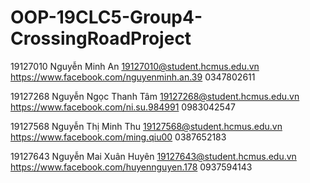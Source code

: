 # OOP-19CLC5-Group4-CrossingRoadProject

19127010
Nguyễn Minh An
19127010@student.hcmus.edu.vn
https://www.facebook.com/nguyenminh.an.39
0347802611

19127268
Nguyễn Ngọc Thanh Tâm
19127268@student.hcmus.edu.vn
https://www.facebook.com/ni.su.984991
0983042547

19127568
Nguyễn Thị Minh Thu
19127568@student.hcmus.edu.vn
https://www.facebook.com/ming.qiu00
0387652183

19127643
Nguyễn Mai Xuân Huyên
19127643@student.hcmus.edu.vn
https://www.facebook.com/huyennguyen.178
0937594143
